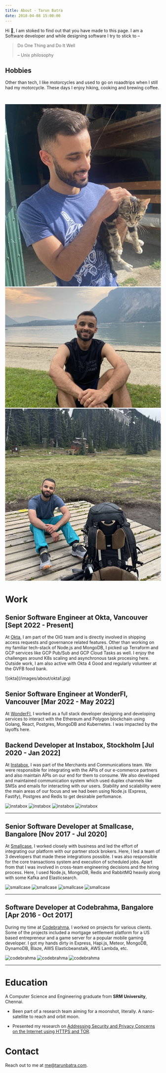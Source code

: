 ```yaml
---
title: About - Tarun Batra
date: 2018-04-08 15:00:00
---
```

Hi 👋, I am stoked to find out that you have made to this page. I am a Software developer and while designing software I try to stick to –

> Do One Thing and Do It Well
>
> – Unix philosophy

## Hobbies
Other than tech, I like motorcycles and used to go on roaadtrips when I still had my motorcycle. These days I enjoy hiking, cooking and brewing coffee.

<br>

<div class="gallery me">

![Me](/data/images/about/me.jpg)
![Me](/data/images/about/me2.jpg)
![Me](/data/images/about/me3.jpg)

</div>

# Work

## Senior Software Engineer at Okta, Vancouver [Sept 2022 - Present]
At [Okta](https://okta.com), I am part of the OIG team and is directly involved in shipping access requests and governance related features. Other than working on my familiar tech-stack of Node.js and MongoDB, I picked up Terraform and GCP services like GCP Pub/Sub and GCP Cloud Tasks as well. I enjoy the challenges around K8s scaling and asynchronous task procesing here. Outside work, I am also active with Okta 4 Good and regularly volunteer at the GVFB food bank.

<div class="gallery row">
  ![okta](/images/about/okta1.jpg)
</div>

## Senior Software Engineer at WonderFI, Vancouver [Mar 2022 - May 2022]
At [WonderFI](https://wonder.fi), I worked as a full stack developer designing and developing services to interact with the Ethereum and Polygon blockchain using Golang, React, Postgres, MongoDB and Kubernetes. I was impacted by the layoffs here.

## Backend Developer at Instabox, Stockholm [Jul 2020 - Jan 2022]

At [Instabox](https://instabox.se), I was part of the Merchants and Communications team. We were responsible for integrating with the APIs of our e-commerce partners and also maintain APIs on our end for them to consume. We also developed and maintained communication system which used duplex channels like SMSs and emails for interacting with our users. Stability and scalability were the main areas of our focus and we had been using Node.js (Express, Fastify), Postgres and Redis to get desirable perfomance.

<div class="gallery row">

  ![instabox](https://tarunbatra.com/data/images/about/instabox1.jpg)
  ![instabox](https://tarunbatra.com/data/images/about/instabox2.jpg)
  ![instabox](https://tarunbatra.com/data/images/about/instabox3.jpg)
  ![instabox](https://tarunbatra.com/data/images/about/instabox4.jpg)

</div>

---
## Senior Software Developer at Smallcase, Bangalore [Nov 2017 - Jul 2020]

At [Smallcase](https://smallcase.com), I worked closely with business and led the effort of integrating our platform with our partner stock brokers. Here, I led a team of 3 developers that made these integrations possible. I was also responsible for the core transactions system and execution of scheduled jobs. Apart from that I was involved in cross-team engineering decisions and the hiring process. Here, I used Node.js, MongoDB, Redis and RabbitMQ heavily along with some Kafka and Elasticsearch.

<div class="gallery row">

  ![smallcase](https://tarunbatra.com/data/images/about/smallcase1.jpg)
  ![smallcase](https://tarunbatra.com/data/images/about/smallcase2.jpg)
  ![smallcase](https://tarunbatra.com/data/images/about/smallcase3.jpg)
  ![smallcase](https://tarunbatra.com/data/images/about/smallcase4.jpg)

</div>


---
## Software Developer at Codebrahma, Bangalore [Apr 2016 - Oct 2017]

During my time at [Codebrahma](https://codebrahma.com), I worked on projects for various clients. Some of the projects included a mortgage settlement platform for a US based entrepreneur and a game server for a popular mobile gaming developer. I got my hands dirty in Express, Hapi.js, Meteor, MongoDB, DynamoDB, Blaze, AWS Elasticbeanstalk, AWS Lambda, etc.

<div class="gallery row">

  ![codebrahma](https://tarunbatra.com/data/images/about/codebrahma1.jpg)
  ![codebrahma](https://tarunbatra.com/data/images/about/codebrahma2.jpg)
  ![codebrahma](https://tarunbatra.com/data/images/about/codebrahma4.jpg)

</div>

---
# Education

A Computer Science and Engineering graduate from **SRM University**, Chennai.

* Been part of a research team aiming for a moonshot, literally. A nano-satellite to reach and orbit moon.

* Presented my research on [Addressing Security and Privacy Concerns on the Internet using HTTPS and TOR](http://slides.com/tarunbatra/onion_routing).

# Contact

Reach out to me at [me@tarunbatra.com](mailto:me@tarunbatra.com).

<link rel="stylesheet" href="./style.css">